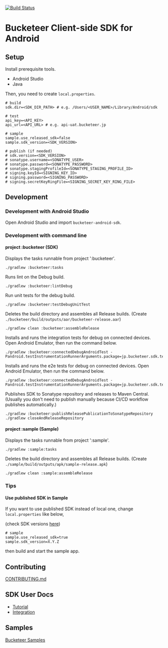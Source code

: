[![Build Status](https://app.bitrise.io/app/16337d5c0c8d6081/status.svg?token=l2E3TXU8-dnAmep6MJ8cIA&branch=master)](https://app.bitrise.io/app/16337d5c0c8d6081)

# Bucketeer Client-side SDK for Android

## Setup

Install prerequisite tools.

- Android Studio
- Java

Then, you need to create `local.properties`.

```
# build
sdk.dir=<SDK_DIR_PATH> # e.g. /Users/<USER_NAME>/Library/Android/sdk

# test
api_key=<API_KEY>
api_url=<API_URL> # e.g. api-uat.bucketeer.jp

# sample
sample.use_released_sdk=false
sample.sdk_version=<SDK_VERSION>

# publish (if needed)
# sdk.version=<SDK_VERSION>
# sonatype.username=<SONATYPE_USER>
# sonatype.password=<SONATYPE_PASSWORD>
# sonatype.stagingProfileId=<SONATYPE_STAGING_PROFILE_ID>
# signing.keyId=<SIGNING_KEY_ID>
# signing.password=<SIGNING_PASSWORD>
# signing.secretKeyRingFile=<SIGNING_SECRET_KEY_RING_FILE>
```

## Development

### Development with Android Studio

Open Android Studio and import `bucketeer-android-sdk`.

### Development with command line

#### project :bucketeer (SDK)

Displays the tasks runnable from project ':bucketeer'.

```
./gradlew :bucketeer:tasks
```

Runs lint on the Debug build.

```
./gradlew :bucketeer:lintDebug
```

Run unit tests for the debug build.

```
./gradlew :bucketeer:testDebugUnitTest
```

Deletes the build directory and assembles all Release builds. (Create `./bucketeer/build/outputs/aar/bucketeer-release.aar`)

```
./gradlew clean :bucketeer:assembleRelease
```

Installs and runs the integration tests for debug on connected devices.
Open Android Emulator, then run the command below.

```
./gradlew :bucketeer:connectedDebugAndroidTest -Pandroid.testInstrumentationRunnerArguments.package=jp.bucketeer.sdk.test.integration
```

Installs and runs the e2e tests for debug on connected devices.
Open Android Emulator, then run the command below.

```
./gradlew :bucketeer:connectedDebugAndroidTest -Pandroid.testInstrumentationRunnerArguments.package=jp.bucketeer.sdk.test.e2e
```

Publishes SDK to Sonatype repository and releases to Maven Central.
(Usually you don't need to publish manually because CI/CD workflow publishes automatically.)

```
./gradlew :bucketeer:publishReleasePublicationToSonatypeRepository
./gradlew closeAndReleaseRepository
```

#### project :sample (Sample)

Displays the tasks runnable from project ':sample'.

```
./gradlew :sample:tasks
```

Deletes the build directory and assembles all Release builds. (Create `./sample/build/outputs/apk/sample-release.apk`)

```
./gradlew clean :sample:assembleRelease
```

### Tips

#### Use published SDK in Sample

If you want to use published SDK instead of local one, change `local.properties` like below,

(check SDK versions [here](https://repo1.maven.org/maven2/jp/bucketeer/sdk-android/))

```
# sample
sample.use_released_sdk=true
sample.sdk_version=X.Y.Z
```

then build and start the sample app.

## Contributing

[CONTRIBUTING.md](./CONTRIBUTING.md)

## SDK User Docs

- [Tutorial](https://bucketeer.io/docs/#/./client-side-sdk-tutorial-android)
- [Integration](https://bucketeer.io/docs/#/./client-side-sdk-reference-guides-android)

## Samples

[Bucketeer Samples](https://github.com/ca-dp/bucketeer-samples)
